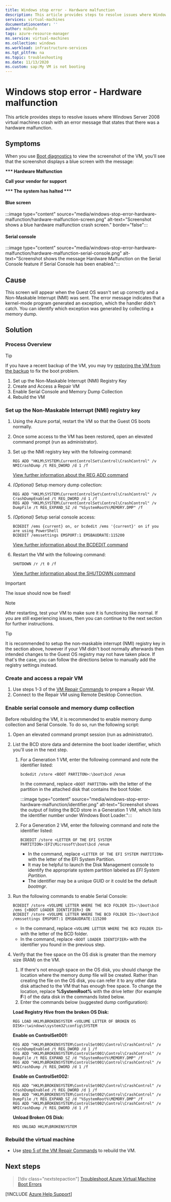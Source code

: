 ```yaml
---
title: Windows stop error - Hardware malfunction
description: This article provides steps to resolve issues where Windows Server 2008 virtual machines crash with an error message that states that there was a hardware malfunction.
services: virtual-machines
documentationcenter: ''
author: mibufo
tags: azure-resource-manager
ms.service: virtual-machines
ms.collection: windows
ms.workload: infrastructure-services
ms.tgt_pltfrm: na
ms.topic: troubleshooting
ms.date: 11/13/2020
ms.custom: sap:My VM is not booting
---
```


# Windows stop error - Hardware malfunction

This article provides steps to resolve issues where Windows Server 2008 virtual machines crash with an error message that states that there was a hardware malfunction.

## Symptoms

When you use [Boot diagnostics](./boot-diagnostics.md) to view the screenshot of the VM, you'll see that the screenshot displays a blue screen with the message:

**\*\*\* Hardware Malfunction**

**Call your vendor for support**

**\*\*\* The system has halted \*\*\***

#### Blue screen

:::image type="content" source="media/windows-stop-error-hardware-malfunction/hardware-malfunction-screen.png" alt-text="Screenshot shows a blue hardware malfunction crash screen." border="false":::

#### Serial console

:::image type="content" source="media/windows-stop-error-hardware-malfunction/hardware-malfunction-serial-console.png" alt-text="Screenshot shows the message Hardware Malfunction on the Serial Console feature if Serial Console has been enabled.":::

## Cause

This screen will appear when the Guest OS wasn't set up correctly and a Non-Maskable Interrupt (NMI) was sent. The error message indicates that a kernel-mode program generated an exception, which the handler didn't catch. You can identify which exception was generated by collecting a memory dump.

## Solution

### Process Overview

> [!TIP]
> If you have a recent backup of the VM, you may try [restoring the VM from the backup](/azure/backup/backup-azure-arm-restore-vms) to fix the boot problem.

1. Set up the Non-Maskable Interrupt (NMI) Registry Key
2. Create and Access a Repair VM
3. Enable Serial Console and Memory Dump Collection
4. Rebuild the VM

### Set up the Non-Maskable Interrupt (NMI) registry key

1. Using the Azure portal, restart the VM so that the Guest OS boots normally.
2. Once some access to the VM has been restored, open an elevated command prompt (run as administrator).
3. Set up the NMI registry key with the following command:

    ```console
    REG ADD "HKLM\SYSTEM\CurrentControlSet\Control\CrashControl" /v NMICrashDump /t REG_DWORD /d 1 /f
    ```

    [View further information about the REG ADD command](/windows-server/administration/windows-commands/reg-add)
4. *(Optional)* Setup memory dump collection:

    ```console
    REG ADD "HKLM\SYSTEM\CurrentControlSet\Control\CrashControl" /v CrashDumpEnabled /t REG_DWORD /d 1 /f  
    REG ADD "HKLM\SYSTEM\CurrentControlSet\Control\CrashControl" /v DumpFile /t REG_EXPAND_SZ /d "%SystemRoot%\MEMORY.DMP" /f 

    ```

5. *(Optional)* Setup serial console access:

    ```console
    BCDEDIT /ems {current} on, or bcdedit /ems '{current}' on if you are using PowerShell
    BCDEDIT /emssettings EMSPORT:1 EMSBAUDRATE:115200 
    ```

    [View further information about the BCDEDIT command](/windows-server/administration/windows-commands/bcdedit)
6. Restart the VM with the following command:

    ```console
    SHUTDOWN /r /t 0 /f 
    ```

    [View further information about the SHUTDOWN command](/windows-server/administration/windows-commands/shutdown)

> [!IMPORTANT]
> The issue should now be fixed!

> [!NOTE]
> After restarting, test your VM to make sure it is functioning like normal. If you are still experiencing issues, then you can continue to the next section for further instructions.

> [!TIP]
> It is recommended to setup the non-maskable interrupt (NMI) registry key in the section above, however if your VM didn't boot normally afterwards then intended changes to the Guest OS registry may not have taken place. If that's the case, you can follow the directions below to manually add the registry settings instead.

### Create and access a repair VM

1. Use steps 1-3 of the [VM Repair Commands](./repair-windows-vm-using-azure-virtual-machine-repair-commands.md) to prepare a Repair VM.
2. Connect to the Repair VM using Remote Desktop Connection.

### Enable serial console and memory dump collection

Before rebuilding the VM, it is recommended to enable memory dump collection and Serial Console. To do so, run the following script:

1. Open an elevated command prompt session (run as administrator).
2. List the BCD store data and determine the boot loader identifier, which you'll use in the next step.
    1. For a Generation 1 VM, enter the following command and note the identifier listed:

        ```console
        bcdedit /store <BOOT PARTITON>:\boot\bcd /enum
        ```

        In the command, replace `<BOOT PARTITON>` with the letter of the partition in the attached disk that contains the boot folder.

        :::image type="content" source="media/windows-stop-error-hardware-malfunction/identifier.png" alt-text="Screenshot shows the output of listing the BCD store in a Generation 1 VM, which lists the identifier number under Windows Boot Loader.":::

    2. For a Generation 2 VM, enter the following command and note the identifier listed:

        ```console
        BCDEDIT /store <LETTER OF THE EFI SYSTEM PARTITION>:EFI\Microsoft\boot\bcd /enum 
        ```

        * In the command, replace `<LETTER OF THE EFI SYSTEM PARTITION>` with the letter of the EFI System Partition.
        * It may be helpful to launch the Disk Management console to identify the appropriate system partition labeled as *EFI System Partition*.
        * The identifier may be a unique GUID or it could be the default *bootmgr*.
3. Run the following commands to enable Serial Console:

    ```console
    BCDEDIT /store <VOLUME LETTER WHERE THE BCD FOLDER IS>:\boot\bcd /ems {<BOOT LOADER IDENTIFIER>} ON  
    BCDEDIT /store <VOLUME LETTER WHERE THE BCD FOLDER IS>:\boot\bcd /emssettings EMSPORT:1 EMSBAUDRATE:115200 

    ```

    * In the command, replace `<VOLUME LETTER WHERE THE BCD FOLDER IS>` with the letter of the BCD folder.
    * In the command, replace `<BOOT LOADER IDENTIFIER>` with the identifier you found in the previous step.
4. Verify that the free space on the OS disk is greater than the memory size (RAM) on the VM.
    1. If there's not enough space on the OS disk, you should change the location where the memory dump file will be created. Rather than creating the file on the OS disk, you can refer it to any other data disk attached to the VM that has enough free space. To change the location, replace **%SystemRoot%** with the drive letter (for example **F:**) of the data disk in the commands listed below.
    2. Enter the commands below (suggested dump configuration):

    **Load Registry Hive from the broken OS Disk:**

    ```console
    REG LOAD HKLM\BROKENSYSTEM <VOLUME LETTER OF BROKEN OS DISK>:\windows\system32\config\SYSTEM
    ```

    **Enable on ControlSet001:**

    ```console
    REG ADD "HKLM\BROKENSYSTEM\ControlSet001\Control\CrashControl" /v CrashDumpEnabled /t REG_DWORD /d 1 /f 
    REG ADD "HKLM\BROKENSYSTEM\ControlSet001\Control\CrashControl" /v DumpFile /t REG_EXPAND_SZ /d "%SystemRoot%\MEMORY.DMP" /f 
    REG ADD "HKLM\BROKENSYSTEM\ControlSet001\Control\CrashControl" /v NMICrashDump /t REG_DWORD /d 1 /f 
    ```

    **Enable on ControlSet002:**

    ```console
    REG ADD "HKLM\BROKENSYSTEM\ControlSet002\Control\CrashControl" /v CrashDumpEnabled /t REG_DWORD /d 1 /f 
    REG ADD "HKLM\BROKENSYSTEM\ControlSet002\Control\CrashControl" /v DumpFile /t REG_EXPAND_SZ /d "%SystemRoot%\MEMORY.DMP" /f 
    REG ADD "HKLM\BROKENSYSTEM\ControlSet002\Control\CrashControl" /v NMICrashDump /t REG_DWORD /d 1 /f 
    ```

    **Unload Broken OS Disk:**

    ```console
    REG UNLOAD HKLM\BROKENSYSTEM
    ```

### Rebuild the virtual machine

* Use [step 5 of the VM Repair Commands](./repair-windows-vm-using-azure-virtual-machine-repair-commands.md#repair-process-example) to rebuild the VM.

## Next steps

> [!div class="nextstepaction"]
> [Troubleshoot Azure Virtual Machine Boot Errors](./boot-error-troubleshoot.md)

[!INCLUDE [Azure Help Support](../../../includes/azure-help-support.md)]
